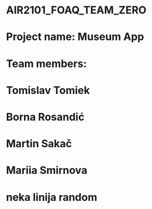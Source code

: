# AIR2101_FOAQ_TEAM_ZERO
# Project name: Museum App
# Team members:
#               Tomislav Tomiek
#               Borna Rosandić
#               Martin Sakač
#               Mariia Smirnova
# neka linija random
